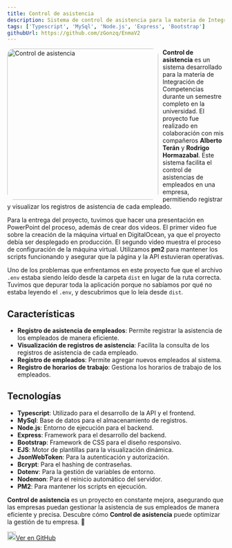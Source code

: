 ```yaml
---
title: Control de asistencia
description: Sistema de control de asistencia para la materia de Integración de Competencias
tags: ['Typescript', 'MySql', 'Node.js', 'Express', 'Bootstrap']
githubUrl: https://github.com/zGonzq/EnmaV2
---
```


<p>
<img src="/img/projects/control-asistencia.webp" alt="Control de asistencia" width="350" style="border-radius: 15px; float:left; margin-right: 10px;">
</p>

**Control de asistencia** es un sistema desarrollado para la materia de Integración de Competencias durante un semestre completo en la universidad. El proyecto fue realizado en colaboración con mis compañeros **Alberto Terán** y **Rodrigo Hormazabal**. Este sistema facilita el control de asistencias de empleados en una empresa, permitiendo registrar y visualizar los registros de asistencia de cada empleado.

Para la entrega del proyecto, tuvimos que hacer una presentación en PowerPoint del proceso, además de crear dos videos. El primer video fue sobre la creación de la máquina virtual en DigitalOcean, ya que el proyecto debía ser desplegado en producción. El segundo video muestra el proceso de configuración de la máquina virtual. Utilizamos **pm2** para mantener los scripts funcionando y asegurar que la página y la API estuvieran operativas.

Uno de los problemas que enfrentamos en este proyecto fue que el archivo `.env` estaba siendo leído desde la carpeta `dist` en lugar de la ruta correcta. Tuvimos que depurar toda la aplicación porque no sabíamos por qué no estaba leyendo el `.env`, y descubrimos que lo leía desde `dist`.

## Características
- **Registro de asistencia de empleados**: Permite registrar la asistencia de los empleados de manera eficiente.
- **Visualización de registros de asistencia**: Facilita la consulta de los registros de asistencia de cada empleado.
- **Registro de empleados**: Permite agregar nuevos empleados al sistema.
- **Registro de horarios de trabajo**: Gestiona los horarios de trabajo de los empleados.

## Tecnologías
- **Typescript**: Utilizado para el desarrollo de la API y el frontend.
- **MySql**: Base de datos para el almacenamiento de registros.
- **Node.js**: Entorno de ejecución para el backend.
- **Express**: Framework para el desarrollo del backend.
- **Bootstrap**: Framework de CSS para el diseño responsivo.
- **EJS**: Motor de plantillas para la visualización dinámica.
- **JsonWebToken**: Para la autenticación y autorización.
- **Bcrypt**: Para el hashing de contraseñas.
- **Dotenv**: Para la gestión de variables de entorno.
- **Nodemon**: Para el reinicio automático del servidor.
- **PM2**: Para mantener los scripts en ejecución.

**Control de asistencia** es un proyecto en constante mejora, asegurando que las empresas puedan gestionar la asistencia de sus empleados de manera eficiente y precisa. Descubre cómo **Control de asistencia** puede optimizar la gestión de tu empresa. 🌟

<a href="https://github.com/zGonzq/EnmaV2" target="_blank" class="rounded inline-flex items-center px-5 py-2.5 me-2 mb-2 bg-primary-light dark:bg-primary-dark text-white hover:opacity-90 hover:bg-primary dark:hover:bg-primary no-underline transition-transform transform hover:scale-105" rel="noopener noreferrer">
    <img src="/icons/redes/github.svg" alt="GitHub" width="20" class="mr-2 m-0">Ver en GitHub
</a>
